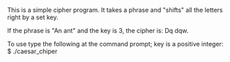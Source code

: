 This is a simple cipher program.  It takes a phrase and "shifts" all
the letters right by a set key.

If the phrase is "An ant" and the key is 3, the cipher is: Dq dqw.

To use type the following at the command prompt; key is a positive integer:
$ ./caesar_chiper <text to encyrpt> <key>
